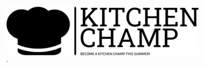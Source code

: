 ![Kitchen Champ](/public/logo/black-tansparentBg.png "This is the logo of my website kitchen Champ").

